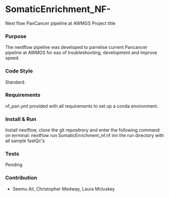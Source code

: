 # SomaticEnrichment_NF-

Next flow PanCancer pipeline at AWMGS 
Project title

### Purpose
The nextflow pipeline was developed to parrelise current Pancancer pipeline at AWMGS for eas of troubleshooting, development and improve speed. 


### Code Style
Standard.

### Requirements

nf_pan.yml provided with all requirements to set up a conda environment. 

### Install & Run 
Install nextflow, clone the git repositrory and enter the following command on terminal:
nextflow run SomaticEnrichment_nf.nf inn the run directory with all sample fastQc's

### Tests
Pending 


### Contribution
- Seemu Ali, Christopher Medway, Laura Mcluskey 
